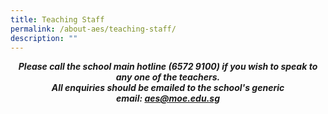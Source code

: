 ```yaml
---
title: Teaching Staff
permalink: /about-aes/teaching-staff/
description: ""
---
```

<p style="text-align:center;"> <strong><em>Please call the school main hotline (6572 9100) if you wish to speak to any one of the teachers.<br>All enquiries should be emailed to the school&#39;s generic email: <a href="mailto:aes@moe.edu.sg">aes@moe.edu.sg</a></em></strong></p>

 
